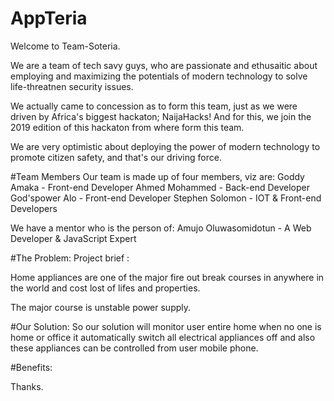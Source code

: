 # AppTeria

Welcome to Team-Soteria. 

We are a team of tech savy guys, who are passionate and ethusaitic about employing and maximizing the potentials of modern technology to solve life-threatnen security issues.

We actually came to concession as to form this team, just as we were driven by Africa's biggest hackaton; NaijaHacks! And for this, we join the 2019 edition of this hackaton from where form this team.

We are very optimistic about deploying the power of modern technology to promote citizen safety, and that's our driving force.

#Team Members
Our team is made up of four members, viz are:
Goddy Amaka - Front-end Developer 
Ahmed Mohammed  - Back-end Developer
God'spower Alo - Front-end Developer
Stephen Solomon - IOT & Front-end Developers 



We have a mentor who is the person of:
Amujo Oluwasomidotun - A Web Developer & JavaScript Expert


#The Problem:
Project brief :

Home appliances are one of the major fire out break courses in anywhere in the world and cost lost of lifes and properties.

The major course is unstable power supply.

#Our Solution:
So our solution will monitor user entire home when no one is home or office it automatically switch all electrical appliances off and also these appliances can be controlled from user mobile phone.




#Benefits:


Thanks.
